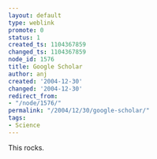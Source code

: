```yaml
---
layout: default
type: weblink
promote: 0
status: 1
created_ts: 1104367859
changed_ts: 1104367859
node_id: 1576
title: Google Scholar
author: anj
created: '2004-12-30'
changed: '2004-12-30'
redirect_from:
- "/node/1576/"
permalink: "/2004/12/30/google-scholar/"
tags:
- Science
---
```

This rocks.
